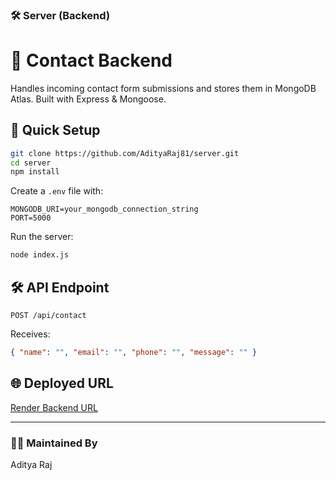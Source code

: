 ### 🛠️  **Server (Backend)**


# 📡 Contact Backend

Handles incoming contact form submissions and stores them in MongoDB Atlas. Built with Express & Mongoose.

## 🚀 Quick Setup

```bash
git clone https://github.com/AdityaRaj81/server.git
cd server
npm install
```

Create a `.env` file with:
```
MONGODB_URI=your_mongodb_connection_string
PORT=5000
```

Run the server:
```bash
node index.js
```

## 🛠️ API Endpoint

```
POST /api/contact
```

Receives:
```json
{ "name": "", "email": "", "phone": "", "message": "" }
```

## 🌐 Deployed URL

[Render Backend URL](https://contact-form-backend-81l6.onrender.com)

---

### 👨‍💻 Maintained By
Aditya Raj
